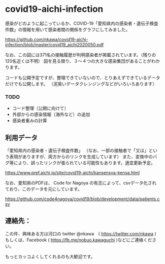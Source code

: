 # covid19-aichi-infection

感染がどのように起こっているか、COVID-19「愛知県内の感染者・遺伝子検査件数」の情報を用いて感染者間の関係をグラフにしてみました。

https://github.com/nkawa/covid19-aichi-infection/blob/master/covid19_aichi2020050.pdf

なお、この図には371名の接触履歴が判明感染者が掲載されています。（残りの120名近くは不明）
図を見る限り、３～４つの大きな感染集団があることがわかります。

コードも公開予定ですが、整理できていないので、とりあえずできているデータだけでも公開します。
（泥臭いデータクレンジングなどがいろいろあります）

### TODO
- コード整理（公開に向けて）
- 外部からの感染情報（海外など）の追加
- 感染者重みの計算


## 利用データ
「愛知県内の感染者・遺伝子検査件数」
（なお、一部の接触者で「又は」という表現がありますが、両方からのリンクを生成しています）
また、変換中のバグ等により、誤ったリンクが張られている可能性もあります。適宜更新予定。

https://www.pref.aichi.jp/site/covid19-aichi/kansensya-kensa.html

なお、愛知県のPDFは、 Code for Nagoya の有志によって、csvデータ化されており、このデータを元にしています。

https://github.com/code4nagoya/covid19/blob/development/data/patients.csv




## 連絡先：
この件、興味ある方は河口の twitter @nkawa　( https://twitter.com/nkawa ) 
もしくは、Facebook ( https://fb.me/nobuo.kawaguchi )などにご連絡ください。

もっとカッコよくしてくれるのも大歓迎です。



